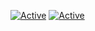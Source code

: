 [![Active](https://img.shields.io/badge/DISCORD-Pentesting/WebH-red?style=flat-square&logo=discord)](https://discord.gg/6QDaFDu)
[![Active](https://img.shields.io/badge/Langages-PHP%20/%20C/%20HTML%20/%20CSS%20/%20PYTHON-black?style=flat-square)](https://github.com/AverySh)
